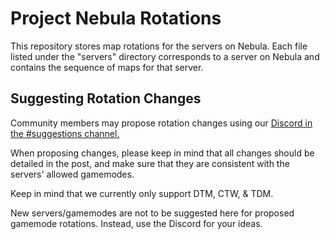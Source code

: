 # Project Nebula Rotations
This repository stores map rotations for the servers on Nebula. Each file listed under the "servers" directory corresponds to a server on Nebula and contains the sequence of maps for that server.

## Suggesting Rotation Changes
Community members may propose rotation changes using our [Discord in the #suggestions channel.](https://discord.gg/kgWvJGKkt8)

When proposing changes, please keep in mind that all changes should be detailed in the post, and make sure that they are consistent with the servers' allowed gamemodes.

Keep in mind that we currently only support DTM, CTW, & TDM.

New servers/gamemodes are not to be suggested here for proposed gamemode rotations. Instead, use the Discord for your ideas.
